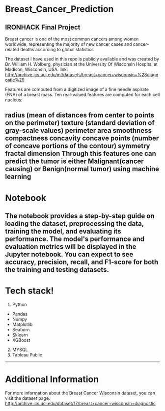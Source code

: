 # Breast_Cancer_Prediction
## IRONHACK Final Project
Breast cancer is one of the most common cancers among women worldwide, representing the majority of new cancer cases and cancer-related deaths according to global statistics

The dataset I have used in this repo is publicly available and was created by Dr. William H. Wolberg, physician at the University Of Wisconsin Hospital at Madison, Wisconsin, USA. link: http://archive.ics.uci.edu/ml/datasets/breast+cancer+wisconsin+%28diagnostic%29

Features are computed from a digitized image of a fine needle aspirate (FNA) of a breast mass.
Ten real-valued features are computed for each cell nucleus:

radius (mean of distances from center to points on the perimeter)
texture (standard deviation of gray-scale values)
perimeter
area
smoothness 
compactness 
concavity 
concave points (number of concave portions of the contour)
symmetry
fractal dimension 
Through this features one can predict the tumor is either Malignant(cancer causing) or Benign(normal tumor) using machine learning
--------------------------------------------------------------------------------------------------
# Notebook
The notebook provides a step-by-step guide on loading the dataset, preprocessing the data, training the model, and evaluating its performance.
The model's performance and evaluation metrics will be displayed in the Jupyter notebook. You can expect to see accuracy, precision, recall, and F1-score for both the training and testing datasets.
--------------------------------------------------------------------------------------------------
# Tech stack!
1. Python
- Pandas
- Numpy
- Matplotlib
- Seaborn
- Sklearn 
- XGBoost
2. MYSQL
3. Tableau Public
--------------------------------------------------------------------------------------------------
# Additional Information
For more information about the Breast Cancer Wisconsin dataset, you can visit the dataset page. http://archive.ics.uci.edu/dataset/17/breast+cancer+wisconsin+diagnostic
